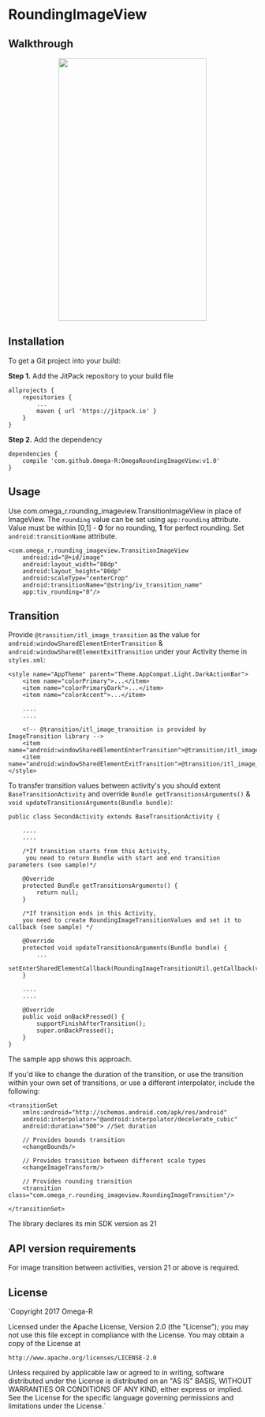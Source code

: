 # RoundingImageView

Walkthrough
-----------

<p align="center">
    <img src="https://github.com/Omega-R/OmegaRoundingImageView/blob/master/img/sample.gif?raw=true" width="300" height="533" />
</p>

Installation
------------

To get a Git project into your build:

**Step 1.** Add the JitPack repository to your build file
```
allprojects {
    repositories {
        ...
        maven { url 'https://jitpack.io' }
    }
}
```
**Step 2.** Add the dependency
```
dependencies {
    compile 'com.github.Omega-R:OmegaRoundingImageView:v1.0'
}
```

Usage
-----

Use com.omega_r.rounding_imageview.TransitionImageView in place of ImageView. The `rounding` value can be set using `app:rounding` attribute. Value must be within [0,1] - **0** for no rounding, **1** for perfect rounding. Set `android:transitionName` attribute.

```
<com.omega_r.rounding_imageview.TransitionImageView
    android:id="@+id/image"
    android:layout_width="80dp"
    android:layout_height="80dp"
    android:scaleType="centerCrop"
    android:transitionName="@string/iv_transition_name"
    app:tiv_rounding="0"/>
```    

Transition
----------

Provide `@transition/itl_image_transition` as the value for `android:windowSharedElementEnterTransition` & `android:windowSharedElementExitTransition` under your Activity theme in `styles.xml`:

```
<style name="AppTheme" parent="Theme.AppCompat.Light.DarkActionBar">
	<item name="colorPrimary">...</item>
    <item name="colorPrimaryDark">...</item>
    <item name="colorAccent">...</item>

    ....
    ....

    <!-- @transition/itl_image_transition is provided by ImageTransition library -->
    <item name="android:windowSharedElementEnterTransition">@transition/itl_image_transition</item>
    <item name="android:windowSharedElementExitTransition">@transition/itl_image_transition</item>
</style>
```

To transfer transition values between activity's you should extent `BaseTransitionActivity` and override `Bundle getTransitionsArguments()` & `void updateTransitionsArguments(Bundle bundle)`:

```
public class SecondActivity extends BaseTransitionActivity {

    ....
    ....

    /*If transition starts from this Activity,
     you need to return Bundle with start and end transition parameters (see sample)*/

    @Override
    protected Bundle getTransitionsArguments() {
        return null;
    }

    /*If transition ends in this Activity,
    you need to create RoundingImageTransitionValues and set it to callback (see sample) */

    @Override
    protected void updateTransitionsArguments(Bundle bundle) {
        ...
        setEnterSharedElementCallback(RoundingImageTransitionUtil.getCallback(values));
    }

    ....
    ....

    @Override
    public void onBackPressed() {
        supportFinishAfterTransition();
        super.onBackPressed();
    }
}
```

The sample app shows this approach.

If you'd like to change the duration of the transition, or use the transition within your own set of transitions, or use a different interpolator, include the following:

```
<transitionSet
    xmlns:android="http://schemas.android.com/apk/res/android"
    android:interpolator="@android:interpolator/decelerate_cubic"
    android:duration="500"> //Set duration

    // Provides bounds transition
    <changeBounds/>

    // Provides transition between different scale types
    <changeImageTransform/>

    // Provides rounding transition
    <transition class="com.omega_r.rounding_imageview.RoundingImageTransition"/>

</transitionSet>
```

The library declares its min SDK version as 21

API version requirements
------------------------
For image transition between activities, version 21 or above is required.

License
-------
`Copyright 2017 Omega-R

 Licensed under the Apache License, Version 2.0 (the "License");
 you may not use this file except in compliance with the License.
 You may obtain a copy of the License at

    http://www.apache.org/licenses/LICENSE-2.0

 Unless required by applicable law or agreed to in writing, software
 distributed under the License is distributed on an "AS IS" BASIS,
 WITHOUT WARRANTIES OR CONDITIONS OF ANY KIND, either express or implied.
 See the License for the specific language governing permissions and
 limitations under the License.`